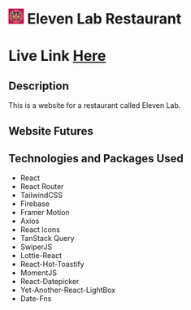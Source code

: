 # <img width="30px" src="/public/logo.jpeg"/> Eleven Lab Restaurant 

# Live Link [ Here ](https://eleven-lab-restaurant.netlify.app/)

## Description
This is a website for a restaurant called Eleven Lab.

## Website Futures


## Technologies and Packages Used
- React
- React Router
- TailwindCSS
- Firebase
- Framer Motion
- Axios
- React Icons
- TanStack Query
- SwiperJS
- Lottie-React
- React-Hot-Toastify
- MomentJS
- React-Datepicker
- Yet-Another-React-LightBox
- Date-Fns
